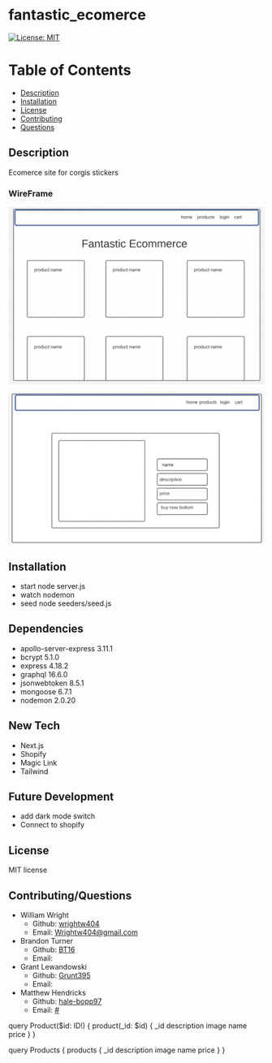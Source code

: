 # fantastic_ecomerce

[![License: MIT](https://img.shields.io/badge/License-MIT-blue.svg)](https://opensource.org/licenses/MIT)

# Table of Contents 
* [Description](#description) 
* [Installation](#installation)
* [License](#license)
* [Contributing](#contributing)
* [Questions](#questions)
        
## Description 
Ecomerce site for corgis stickers
### WireFrame 
![cards](https://raw.githubusercontent.com/hale-bopp97/fantastic_ecomerce/77e1fc2710ada47aea7680d276dac4fed5f5aa2a/assets/Screen%20Shot%202022-11-04%20at%201.17.39%20PM.png)

![single_item](https://raw.githubusercontent.com/hale-bopp97/fantastic_ecomerce/77e1fc2710ada47aea7680d276dac4fed5f5aa2a/assets/Screen%20Shot%202022-11-04%20at%201.18.27%20PM.png)

## Installation
* start node server.js  
* watch nodemon  
* seed node seeders/seed.js 

## Dependencies
* apollo-server-express 3.11.1  
* bcrypt 5.1.0  
* express 4.18.2  
* graphql 16.6.0  
* jsonwebtoken 8.5.1  
* mongoose 6.7.1  
* nodemon 2.0.20  

## New Tech 
* Next.js
* Shopify
* Magic Link
* Tailwind
## Future Development
* add dark mode switch 
* Connect to shopify
## License 
MIT license 

## Contributing/Questions
* William Wright
  * Github: <a href="https://github.com/wrightw404">wrightw404</a>
  * Email: <a href="mailto:Wrightw404@gmail.com">Wrightw404@gmail.com</a>
* Brandon Turner
  * Github: <a href="https://github.com/BT616">BT16</a>
  * Email: <a href="#"></a>
* Grant Lewandowski
  * Github: <a href="https://github.com/Grunt395">Grunt395</a>
  * Email: <a href="#"></a>
* Matthew Hendricks
  * Github: <a href="https://github.com/hale-bopp97">hale-bopp97</a>
  * Email: <a href="#">#</a>

query Product($id: ID!) {
  product(_id: $id) {
    _id
    description
    image
    name
    price
  }
}


query Products {
  products {
    _id
    description
    image
    name
    price
  }
}